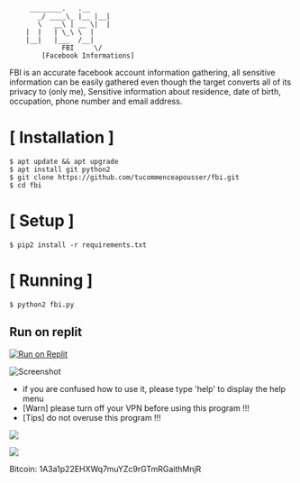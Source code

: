 
```
	 ________.   .__ 
       _/ ____\_ |__ |__|
       \   __\ | __ \|  |
	|  |   | \_\ \  |
	|__|   |___  /__|
             FBI     \/    
        [Facebook Informations]
```
FBI is an accurate facebook account information gathering, all sensitive information can be easily gathered even though the target converts all of its privacy to (only me), Sensitive information about residence, date of birth, occupation, phone number and email address.



# [ Installation ]
```
$ apt update && apt upgrade
$ apt install git python2
$ git clone https://github.com/tucommenceapousser/fbi.git
$ cd fbi
```

# [ Setup ]
```
$ pip2 install -r requirements.txt
```
# [ Running ]
```
$ python2 fbi.py
```

## Run on replit
[![Run on Replit](https://replit.com/badge/github/tucommenceapousser/fbi)](https://replit.com/github/tucommenceapousser/fbi)


![ Screenshot ](https://i.top4top.io/p_2947d2b250.jpg)

* if you are confused how to use it, please type 'help' to display the help menu
* [Warn] please turn off your VPN before using this program !!!
* [Tips] do not overuse this program !!!

![](https://image.ibb.co/i4ES3U/bc.png)

   ![](https://image.ibb.co/iniWV9/electrum_3_2_2_2018_08_30_21_49_44.png)

Bitcoin: 1A3a1p22EHXWq7muYZc9rGTmRGaithMnjR
